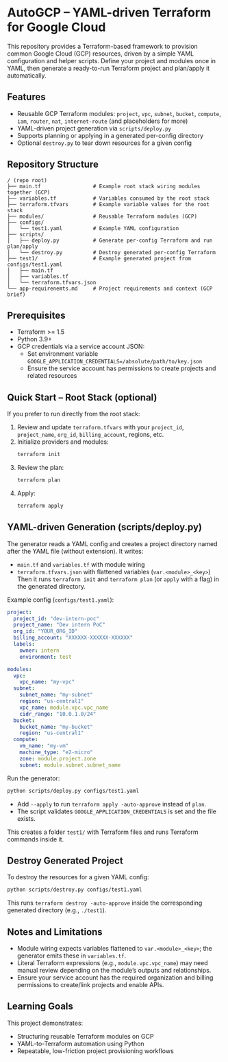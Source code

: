 # AutoGCP – YAML-driven Terraform for Google Cloud

This repository provides a Terraform-based framework to provision common Google Cloud (GCP) resources, driven by a simple YAML configuration and helper scripts. Define your project and modules once in YAML, then generate a ready-to-run Terraform project and plan/apply it automatically.

## Features
- Reusable GCP Terraform modules: `project`, `vpc`, `subnet`, `bucket`, `compute`, `iam`, `router`, `nat`, `internet-route` (and placeholders for more)
- YAML-driven project generation via `scripts/deploy.py`
- Supports planning or applying in a generated per-config directory
- Optional `destroy.py` to tear down resources for a given config

## Repository Structure

```
/ (repo root)
├── main.tf                 # Example root stack wiring modules together (GCP)
├── variables.tf            # Variables consumed by the root stack
├── terraform.tfvars        # Example variable values for the root stack
├── modules/                # Reusable Terraform modules (GCP)
├── configs/
│   └── test1.yaml          # Example YAML configuration
├── scripts/
│   ├── deploy.py           # Generate per-config Terraform and run plan/apply
│   └── destroy.py          # Destroy generated per-config Terraform
├── test1/                  # Example generated project from configs/test1.yaml
│   ├── main.tf
│   ├── variables.tf
│   └── terraform.tfvars.json
└── app-requirenemts.md     # Project requirements and context (GCP brief)
```

## Prerequisites
- Terraform >= 1.5
- Python 3.9+
- GCP credentials via a service account JSON:
  - Set environment variable `GOOGLE_APPLICATION_CREDENTIALS=/absolute/path/to/key.json`
  - Ensure the service account has permissions to create projects and related resources

## Quick Start – Root Stack (optional)
If you prefer to run directly from the root stack:
1. Review and update `terraform.tfvars` with your `project_id`, `project_name`, `org_id`, `billing_account`, regions, etc.
2. Initialize providers and modules:
   ```bash
   terraform init
   ```
3. Review the plan:
   ```bash
   terraform plan
   ```
4. Apply:
   ```bash
   terraform apply
   ```

## YAML-driven Generation (scripts/deploy.py)
The generator reads a YAML config and creates a project directory named after the YAML file (without extension). It writes:
- `main.tf` and `variables.tf` with module wiring
- `terraform.tfvars.json` with flattened variables (`var.<module>_<key>`)
Then it runs `terraform init` and `terraform plan` (or `apply` with a flag) in the generated directory.

Example config (`configs/test1.yaml`):
```yaml
project:
  project_id: "dev-intern-poc"
  project_name: "Dev intern PoC"
  org_id: "YOUR_ORG_ID"
  billing_account: "XXXXXX-XXXXXX-XXXXXX"
  labels:
    owner: intern
    environment: test

modules:
  vpc:
    vpc_name: "my-vpc"
  subnet:
    subnet_name: "my-subnet"
    region: "us-central1"
    vpc_name: module.vpc.vpc_name
    cidr_range: "10.0.1.0/24"
  bucket:
    bucket_name: "my-bucket"
    region: "us-central1"
  compute:
    vm_name: "my-vm"
    machine_type: "e2-micro"
    zone: module.project.zone
    subnet: module.subnet.subnet_name
```

Run the generator:
```bash
python scripts/deploy.py configs/test1.yaml
```
- Add `--apply` to run `terraform apply -auto-approve` instead of `plan`.
- The script validates `GOOGLE_APPLICATION_CREDENTIALS` is set and the file exists.

This creates a folder `test1/` with Terraform files and runs Terraform commands inside it.

## Destroy Generated Project
To destroy the resources for a given YAML config:
```bash
python scripts/destroy.py configs/test1.yaml
```
This runs `terraform destroy -auto-approve` inside the corresponding generated directory (e.g., `./test1`).

## Notes and Limitations
- Module wiring expects variables flattened to `var.<module>_<key>`; the generator emits these in `variables.tf`.
- Literal Terraform expressions (e.g., `module.vpc.vpc_name`) may need manual review depending on the module’s outputs and relationships.
- Ensure your service account has the required organization and billing permissions to create/link projects and enable APIs.

## Learning Goals
This project demonstrates:
- Structuring reusable Terraform modules on GCP
- YAML-to-Terraform automation using Python
- Repeatable, low-friction project provisioning workflows
